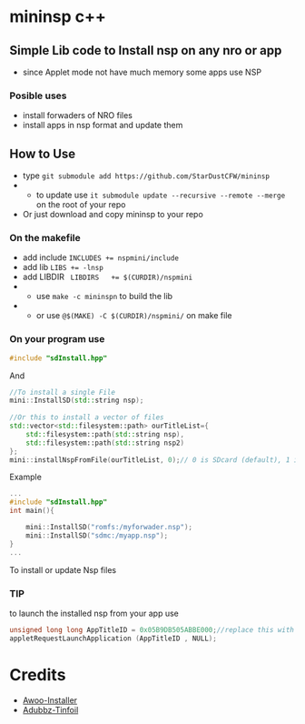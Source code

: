 # mininsp c++
## Simple Lib code to Install nsp on any nro or app
* since Applet mode not have much memory some apps use NSP

### Posible uses
* install forwaders of NRO files
* install apps in nsp format and update them

## How to Use 
* type ``git submodule add https://github.com/StarDustCFW/mininsp``
* * to update use `it submodule update --recursive --remote --merge`
on the root of your repo
* Or just download and copy mininsp to your repo


### On the makefile
* add include
`INCLUDES += nspmini/include `
* add lib 
`LIBS += -lnsp`
* add LIBDIR
` LIBDIRS	+= $(CURDIR)/nspmini`
* * use ``make -c mininspn`` to build the lib
* * or use `@$(MAKE) -C $(CURDIR)/nspmini/` on make file 

### On your program use 
```c++
#include "sdInstall.hpp"
```
And
```c++
//To install a single File
mini::InstallSD(std::string nsp);
	
//Or this to install a vector of files
std::vector<std::filesystem::path> ourTitleList={
	std::filesystem::path(std::string nsp),
	std::filesystem::path(std::string nsp2)
}; 
mini::installNspFromFile(ourTitleList, 0);// 0 is SDcard (default), 1 is BuildInUser 

```
Example
```c++
...
#include "sdInstall.hpp"
int main(){

	mini::InstallSD("romfs:/myforwader.nsp");
	mini::InstallSD("sdmc:/myapp.nsp");
}
...
```
To install or update Nsp files
### TIP
to launch the installed nsp from your app  use
```c++
unsigned long long AppTitleID = 0x05B9DB505ABBE000;//replace this with your App id
appletRequestLaunchApplication (AppTitleID , NULL);
```


# Credits
* [Awoo-Installer](https://github.com/Huntereb/Awoo-Installer)
* [Adubbz-Tinfoil](https://github.com/Adubbz/Tinfoil)
